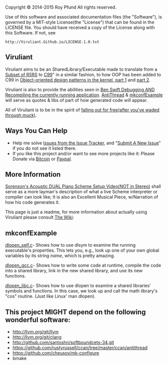 Copyright © 2014-2015 Roy Pfund             All rights reserved.

Use of this software and  associated  documentation  files  (the
"Software"), is governed by a MIT-style  License(the  "License")
that can be found in the LICENSE file. You should have  received
a copy of the License along with this Software. If not, see

    http://Viruliant.Github.io/LICENSE-1.0.txt

Viruliant
---------
Viruliant aims to be an SharedLibrary/Executable made to translate from a
[Subset of R5RS](/Cite/R5RS/R5RS-Language) to [C99](http://www.open-std.org/jtc1/sc22/wg14/www/docs/n1256.pdf)"
in a similar fashion, to how OOP has been added to C99 in
[Object-oriented design patterns in the kernel, part 1](http://lwn.net/Articles/444910/)
and [part 2](http://lwn.net/Articles/446317/).

Viruliant is also to provide the abilities seen in [Ben Swift Debugging AND
Recompiling the currently running application](http://vimeo.com/99891379).
[AntiThread](https://github.com/rustyrussell/ccan/tree/master/ccan/antithread) &
[mkconfExample](Cite/mkconfExample) will serve as quotes & libs of part of how
generated code will appear.

All of Viruliant is to be in the spirit of [falling out for free(after you've
waded through muck)](http://youtu.be/h6Z7vx9iUB8?t=1h17m33s).

Ways You Can Help
-----------------
* Help me solve [Issues from the Issue Tracker](https://github.com/Viruliant/Viruliant.GitHub.io/issues),
and "[Submit A New Issue](https://github.com/Viruliant/Viruliant.GitHub.io/issues/new)" if you do not see it listed there.
* If you like this project and/or want to see more projects like it:
  Please Donate via [Bitcoin]() or [Paypal](https://www.paypal.com/cgi-bin/webscr?cmd=_donations&business=adamantapparition%40gmail%2ecom&lc=US&no_note=0&cn=Add%20a%20note%20to%20the%20Donation%3a&no_shipping=1&currency_code=USD&bn=PP%2dDonationsBF%3abtn_donateCC_LG%2egif%3aNonHosted).

More Information
----------------
[Sorenson's Acoustic DUAL Piano Scheme Setup Video(NOT in Stereo)](http://youtu.be/yY1FSsUV-8c?t=140s)
shall serve as a more layman's description of what a live Scheme interpreter or
compiler can look like; It is also an Excellent Musical Piece, w/Narration of
how his code generates it.

This page is just a readme, for more information about actually using Viruliant
please consult [The Wiki](): 

mkconfExample
-------------
[dlopen_self.c](Cite/mkconfExample/dlopen_self.c)-
Shows how to use dlsym to examine the running executable's properties. This lets
you, e.g., look up one of your own global variables by its string *name*, which
is pretty amazing.

[dlopen_gcc.c](Cite/mkconfExample/dlopen_gcc.c)-
Shows how to write some code at runtime, compile the code into a shared library,
link in the new shared library, and use its new functions.

[dlopen_libc.c](Cite/mkconfExample/dlopen_libc.c)-
Shows how to use dlopen to examine a shared libraries' symbols and functions. In
this case, we look up and call the math library's "cos" routine. (Just like
Linux' man dlopen).

This project MIGHT depend on the following wonderful software:
--------------------------------------------------------------
* http://llvm.org/git/llvm
* http://llvm.org/git/clang
* http://github.com/santoshn/softboundcets-34.git
* https://github.com/rustyrussell/ccan/tree/master/ccan/antithread
* https://github.com/cheusov/mk-configure
* bmake

